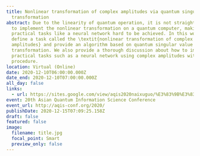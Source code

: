 ```yaml
---
title: Nonlinear transformation of complex amplitudes via quantum singular value
  transformation
abstract: Due to the linearity of quantum operation, it is not straightforward
  to implement the nonlinear transformation on a quantum computer, making some
  practical tasks like a neural network hard to be achieved. In this work, we
  define a task called the \textit{nonlinear transformation of complex
  amplitudes} and provide an algorithm based on quantum singular value
  transformation. We also provide a thorough discussion about how to implement
  practical tasks such as a neural network using complex amplitudes with this
  procedure.
location: Virtual (Online)
date: 2020-12-10T06:00:00.000Z
date_end: 2020-12-10T07:00:00.000Z
all_day: false
links:
  - url: https://sites.google.com/view/aqis2020naixuguo/%E3%83%9B%E3%83%BC%E3%83%A0
event: 20th Asian Quantum Information Science Conference
event_url: http://aqis-conf.org/2020/
publishDate: 2020-12-15T07:09:25.158Z
draft: false
featured: false
image:
  filename: title.jpg
  focal_point: Smart
  preview_only: false
---
```

